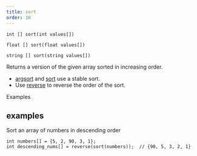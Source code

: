 ```yaml
---
title: sort
order: 16
---
```

`int [] sort(int values[])`

`float [] sort(float values[])`

`string [] sort(string values[])`

Returns a version of the given array sorted in increasing order.

- [argsort](argsort.html "Returns the indices of a sorted version of an array.") and [sort](sort.html "Returns the array sorted in increasing order.") use a stable sort.
- Use [reverse](reverse.html "Returns an array or string in reverse order.") to reverse the order of the sort.

Examples

## examples

Sort an array of numbers in descending order

```vex
int numbers[] = {5, 2, 90, 3, 1};
int descending_nums[] = reverse(sort(numbers));  // {90, 5, 3, 2, 1}

```
